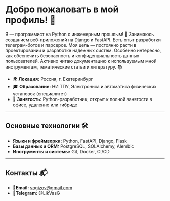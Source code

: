 # **Добро пожаловать в мой профиль! 👋**

Я — программист на Python с инженерным прошлым! 🚀 Занимаюсь созданием веб-приложений на Django и FastAPI. Есть опыт разработки телеграм-ботов и парсеров. Моя цель — постоянно расти в проектировании и разработке надежных систем. Особенно интересно, как обеспечить безопасность и конфиденциальность данных пользователей. Активно читаю документацию к используемым мной инструментам, тематические статьи и литературу. 📚

- 🌍 **Локация:** Россия, г. Екатеринбург 
- 🎓 **Образование:** НИ ТПУ, Электроника и автоматика физических установок (специалитет)
- 💼 **Занятость:** Python-разработчик, открыт к полной занятости в офисе, удаленно или гибриде

---

## **Основные технологии 🛠**

- **Языки и фреймворки:** Python, FastAPI, Django, Flask
- **Базы данных и ORM:** PostgreSQL, SQLAlchemy, Alembic
- **Инструменты и системы:** Git, Docker, CI/CD

---

## **Контакты 📬**

- 📧**Email:** vogizov@gmail.com 
- 💬**Telegram:** @LikVasG
